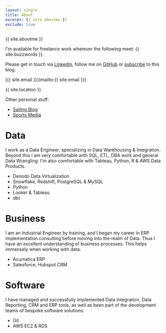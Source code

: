```yaml
---
layout: single
title: About
excerpt: {{ site.aboutme }} 
exclude: true
---
```


{{ site.aboutme }} 

I'm available for freelance work wherever the following meet: {{ site.buzzwords }}.

Please get in touch via [LinkedIn](https://www.linkedin.com/in/matthew-arderne), follow me on [GitHub](https://github.com/mattarderne) or [subscribe](/feed.xml) to this blog.

[{{ site.email }}](mailto:{{ site.email }})

{{ site.location }}


Other personal stuff:
* [Sailing Blog](/sailing/)
* [Sports Media](/sports/)


# Data

I work as a Data Engineer, specializing in Data Warehousing & Integration. Beyond this I am very comfortable with SQL, ETL, DBA work and general Data Wrangling. I'm also comfortable with Tableau, Python, R & AWS Data Products.

* Denodo Data Virtualization
* Snowflake, Redshift, PostgreSQL & MySQL
* Python
* Looker & Tableau
* dbt

# Business

I am an Industrial Engineer by training, and I began my career in ERP implementation consulting before moving into the realm of Data. Thus I have an excellent understanding of business processes. This helps immensely when working with data.

* Acumatica ERP
* Salesforce, Hubspot CRM

# Software
I have managed and successfully implemented Data Integration, Data Reporting, CRM and ERP tools, as well as been part of the development teams of bespoke software solutions.

* Git
* AWS EC2 & RDS

